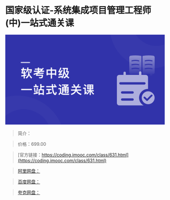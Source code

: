 # 国家级认证-系统集成项目管理工程师(中)一站式通关课

![img](../../assets/63eb544909d36c1a05400304.png)

> 简介：

> 价格：699.00

> [官方链接：https://coding.imooc.com/class/631.html](https://coding.imooc.com/class/631.html)

> [阿里网盘：]()

> [百度网盘：]()

> [夸克网盘：]()
